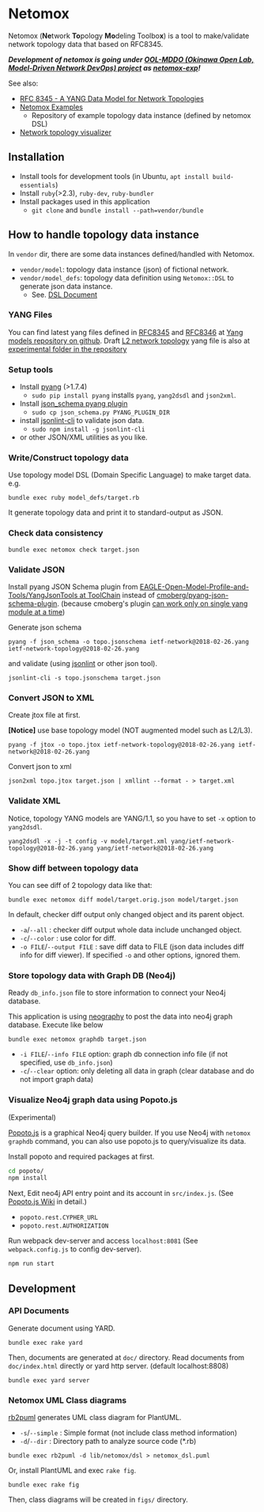 # Netomox

Netomox (**Ne**twork **To**pology **Mo**deling Toolbo**x**) is a tool to make/validate network topology data that based on RFC8345.

***Development of netomox is going under [OOL-MDDO (Okinawa Open Lab, Model-Driven Network DevOps) project](https://www.okinawaopenlabs.org/mdnd) as [netomox-exp](https://github.com/ool-mddo/netomox-exp)!***

See also:
* [RFC 8345 \- A YANG Data Model for Network Topologies](https://datatracker.ietf.org/doc/rfc8345/)
* [Netomox Examples](https://github.com/corestate55/netomox-examples)
  * Repository of example topology data instance (defined by netomox DSL)
* [Network topology visualizer](https://github.com/corestate55/netoviz)

## Installation

* Install tools for development tools (in Ubuntu, `apt install build-essentials`)
* Install `ruby`(>2.3), `ruby-dev`, `ruby-bundler`
* Install packages used in this application
  * `git clone` and `bundle install --path=vendor/bundle`

<!--

Add this line to your application's Gemfile:

```ruby
gem 'netomox'
```

And then execute:

```text
$ bundle
```

Or install it yourself as:

```text
$ gem install netomox
```

-->

## How to handle topology data instance

In `vendor` dir, there are some data instances defined/handled with Netomox.

* `vendor/model`: topology data instance (json) of fictional network.
* `vendor/model_defs`: topology data definition using `Netomox::DSL` to generate json data instance. 
  * See. [DSL Document](dsl.md)

### YANG Files

You can find latest yang files defined in [RFC8345](https://www.rfc-editor.org/info/rfc8345
) and [RFC8346](https://www.rfc-editor.org/info/rfc8346) at [Yang models repository on github](https://github.com/YangModels/yang/tree/master/standard/ietf/RFC). Draft [L2 network topology](https://datatracker.ietf.org/doc/draft-ietf-i2rs-yang-l2-network-topology/) yang file is also at [experimental folder in the repository](https://github.com/YangModels/yang/tree/master/experimental/ietf-extracted-YANG-modules)

### Setup tools

* Install [pyang](https://github.com/mbj4668/pyang) (>1.7.4)
  * `sudo pip install pyang` installs `pyang`, `yang2dsdl` and `json2xml`.
* Install [json_schema pyang plugin](https://github.com/OpenNetworkingFoundation/EAGLE-Open-Model-Profile-and-Tools/tree/ToolChain/YangJsonTools)
  * `sudo cp json_schema.py PYANG_PLUGIN_DIR`
* install [jsonlint-cli](https://github.com/marionebl/jsonlint-cli) to validate json data.
  * `sudo npm install -g jsonlint-cli`
* or other JSON/XML utilities as you like.


### Write/Construct topology data

Use topology model DSL (Domain Specific Language) to make target data.
e.g.
```shell
bundle exec ruby model_defs/target.rb
```
It generate topology data and print it to standard-output as JSON.

### Check data consistency
```shell
bundle exec netomox check target.json
```

### Validate JSON

Install pyang JSON Schema plugin from [EAGLE\-Open\-Model\-Profile\-and\-Tools/YangJsonTools at ToolChain](https://github.com/OpenNetworkingFoundation/EAGLE-Open-Model-Profile-and-Tools/tree/ToolChain/YangJsonTools) instead of [cmoberg/pyang\-json\-schema\-plugin](https://github.com/cmoberg/pyang-json-schema-plugin). (because cmoberg's plugin [can work only on single yang module at a time](https://github.com/cmoberg/pyang-json-schema-plugin/issues/4))

Generate json schema
```shell
pyang -f json_schema -o topo.jsonschema ietf-network@2018-02-26.yang ietf-network-topology@2018-02-26.yang
```
and validate (using [jsonlint](https://www.npmjs.com/package/jsonlint-cli) or other json tool).
```shell
jsonlint-cli -s topo.jsonschema target.json
```

### Convert JSON to XML

Create jtox file at first.

**[Notice]** use base topology model (NOT augmented model such as L2/L3).
```shell
pyang -f jtox -o topo.jtox ietf-network-topology@2018-02-26.yang ietf-network@2018-02-26.yang
```

Convert json to xml
```shell
json2xml topo.jtox target.json | xmllint --format - > target.xml
```

### Validate XML

Notice, topology YANG models are YANG/1.1, so you have to set `-x` option to `yang2dsdl`.
```shell
yang2dsdl -x -j -t config -v model/target.xml yang/ietf-network-topology@2018-02-26.yang yang/ietf-network@2018-02-26.yang
```

### Show diff between topology data

You can see diff of 2 topology data like that:
```shell
bundle exec netomox diff model/target.orig.json model/target.json
```
In default, checker diff output only changed object and its parent object.

* `-a`/`--all` : checker diff output whole data include unchanged object.
* `-c`/`--color` : use color for diff.
* `-o FILE`/`--output FILE` : save diff data to FILE (json data includes diff info for diff viewer).
If specified `-o` and other options, ignored them.

### Store topology data with Graph DB (Neo4j)

Ready `db_info.json` file to store information to connect your Neo4j database.

This application is using [neography](https://github.com/maxdemarzi/neography) to post the data into neo4j graph database.
Execute like below
```shell
bundle exec netomox graphdb target.json
```
* `-i FILE`/`--info FILE` option: graph db connection info file (if not specified, use `db_info.json`)
* `-c`/`--clear` option: only deleting all data in graph (clear database and do not import graph data)

### Visualize Neo4j graph data using Popoto.js

(Experimental)

[Popoto.js](http://www.popotojs.com/) is a graphical Neo4j query builder.
If you use Neo4j with `netomox graphdb` command, you can also use popoto.js to query/visualize its data.

Install popoto and required packages at first.
```bash
cd popoto/
npm install
```
Next, Edit neo4j API entry point and its account in `src/index.js`. (See [Popoto.js Wiki](https://github.com/Nhogs/popoto/wiki/Getting-started) in detail.)

* `popoto.rest.CYPHER_URL`
* `popoto.rest.AUTHORIZATION`

Run webpack dev-server and access `localhost:8081` (See `webpack.config.js` to config dev-server).
```bash
npm run start
```

## Development

### API Documents

Generate document using YARD.
```shell
bundle exec rake yard
```
Then, documents are generated at `doc/` directory. 
Read documents from `doc/index.html` directly or yard http server. (default localhost:8808)
```shell
bundle exec yard server
```


### Netomox UML Class diagrams

[rb2puml](./bin/rb2puml) generates UML class diagram for PlantUML.
* `-s`/`--simple` : Simple format (not include class method information)
* `-d`/`--dir` : Directory path to analyze source code (*.rb)

```shell
bundle exec rb2puml -d lib/netomox/dsl > netomox_dsl.puml
```

Or, install PlantUML and exec `rake fig`.
```shell
bundle exec rake fig
```
Then, class diagrams will be created in `figs/` directory.
